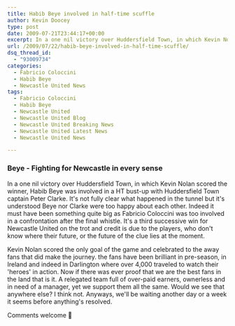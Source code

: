 ```yaml
---
title: Habib Beye involved in half-time scuffle
author: Kevin Doocey
type: post
date: 2009-07-21T23:44:17+00:00
excerpt: In a one nil victory over Huddersfield Town, in which Kevin Nolan scored the winner, Habib Beye was involved in a
url: /2009/07/22/habib-beye-involved-in-half-time-scuffle/
dsq_thread_id:
  - "93009734"
categories:
  - Fabricio Coloccini
  - Habib Beye
  - Newcastle United News
tags:
  - Fabricio Coloccini
  - Habib Beye
  - Newcastle United
  - Newcastle United Blog
  - Newcastle United Breaking News
  - Newcastle United Latest News
  - Newcastle United News

---
```

### Beye - Fighting for Newcastle in every sense

In a one nil victory  over Huddersfield Town, in which Kevin Nolan scored the winner, Habib Beye was involved in a HT bust-up with Huddersfield Town captain Peter Clarke. It's not fully clear what happened in the tunnel but it's understood Beye nor Clarke were too happy about each other. Indeed it must have been something quite big as Fabricio Coloccini was too involved in a confrontation after the final whistle. It's a third successive win for Newcastle United on the trot and credit is due to the players, who don't know where their future, or the future of the clue lies at the moment.

Kevin Nolan scored the only goal of the game and celebrated to the away fans that did make the journey. the fans have been brilliant in pre-season, in Ireland and indeed in Darlington where over 4,000 traveled to watch their 'heroes' in action. Now if there was ever proof that we are the best fans in the land that is it. A relegated team full of over-paid earners, ownerless and in need of a manager, yet we support them all the same. Would we see that anywhere else? I think not. Anyways, we'll be waiting another day or a week it seems before anything's resolved.

Comments welcome 🙂
